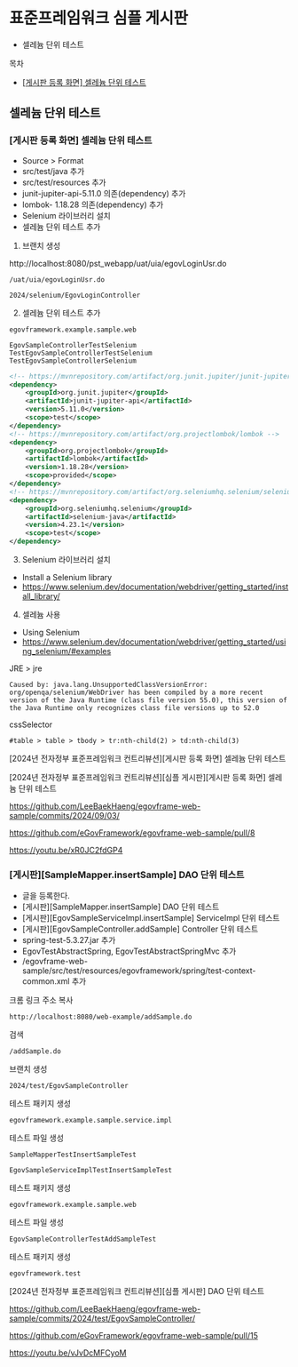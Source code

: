 # 표준프레임워크 심플 게시판

- 셀레늄 단위 테스트

목차
- [[게시판 등록 화면] 셀레늄 단위 테스트](#게시판-등록-화면-셀레늄-단위-테스트)

## 셀레늄 단위 테스트

### [게시판 등록 화면] 셀레늄 단위 테스트

- Source > Format
- src/test/java 추가
- src/test/resources 추가
- junit-jupiter-api-5.11.0 의존(dependency) 추가
- lombok- 1.18.28 의존(dependency) 추가
- Selenium 라이브러리 설치
- 셀레늄 단위 테스트 추가

1. 브랜치 생성

http://localhost:8080/pst_webapp/uat/uia/egovLoginUsr.do

```
/uat/uia/egovLoginUsr.do
```

```
2024/selenium/EgovLoginController
```

2. 셀레늄 단위 테스트 추가

```
egovframework.example.sample.web
```

```
EgovSampleControllerTestSelenium
TestEgovSampleControllerTestSelenium
TestEgovSampleControllerSelenium
```

```xml
<!-- https://mvnrepository.com/artifact/org.junit.jupiter/junit-jupiter-api -->
<dependency>
    <groupId>org.junit.jupiter</groupId>
    <artifactId>junit-jupiter-api</artifactId>
    <version>5.11.0</version>
    <scope>test</scope>
</dependency>
<!-- https://mvnrepository.com/artifact/org.projectlombok/lombok -->
<dependency>
    <groupId>org.projectlombok</groupId>
    <artifactId>lombok</artifactId>
    <version>1.18.28</version>
    <scope>provided</scope>
</dependency>
<!-- https://mvnrepository.com/artifact/org.seleniumhq.selenium/selenium-java -->
<dependency>
    <groupId>org.seleniumhq.selenium</groupId>
    <artifactId>selenium-java</artifactId>
    <version>4.23.1</version>
    <scope>test</scope>
</dependency>
```

3. Selenium 라이브러리 설치
- Install a Selenium library
- https://www.selenium.dev/documentation/webdriver/getting_started/install_library/

4. 셀레늄 사용
- Using Selenium
- https://www.selenium.dev/documentation/webdriver/getting_started/using_selenium/#examples

JRE > jre
```
Caused by: java.lang.UnsupportedClassVersionError: org/openqa/selenium/WebDriver has been compiled by a more recent version of the Java Runtime (class file version 55.0), this version of the Java Runtime only recognizes class file versions up to 52.0
```

cssSelector
```
#table > table > tbody > tr:nth-child(2) > td:nth-child(3)
```

[2024년 전자정부 표준프레임워크 컨트리뷰션][게시판 등록 화면] 셀레늄 단위 테스트

[2024년 전자정부 표준프레임워크 컨트리뷰션][심플 게시판][게시판 등록 화면] 셀레늄 단위 테스트

https://github.com/LeeBaekHaeng/egovframe-web-sample/commits/2024/09/03/

https://github.com/eGovFramework/egovframe-web-sample/pull/8

https://youtu.be/xR0JC2fdGP4

### [게시판][SampleMapper.insertSample] DAO 단위 테스트

- 글을 등록한다.
- [게시판][SampleMapper.insertSample] DAO 단위 테스트
- [게시판][EgovSampleServiceImpl.insertSample] ServiceImpl 단위 테스트
- [게시판][EgovSampleController.addSample] Controller 단위 테스트
- spring-test-5.3.27.jar 추가
- EgovTestAbstractSpring, EgovTestAbstractSpringMvc 추가
- /egovframe-web-sample/src/test/resources/egovframework/spring/test-context-common.xml 추가

크롬 링크 주소 복사
```
http://localhost:8080/web-example/addSample.do
```

검색
```
/addSample.do
```

브랜치 생성
```
2024/test/EgovSampleController
```

테스트 패키지 생성
```
egovframework.example.sample.service.impl
```
테스트 파일 생성
```
SampleMapperTestInsertSampleTest
```
```
EgovSampleServiceImplTestInsertSampleTest
```

테스트 패키지 생성
```
egovframework.example.sample.web
```
테스트 파일 생성
```
EgovSampleControllerTestAddSampleTest
```

테스트 패키지 생성
```
egovframework.test
```

[2024년 전자정부 표준프레임워크 컨트리뷰션][심플 게시판] DAO 단위 테스트

https://github.com/LeeBaekHaeng/egovframe-web-sample/commits/2024/test/EgovSampleController/

https://github.com/eGovFramework/egovframe-web-sample/pull/15

https://youtu.be/vJvDcMFCyoM
